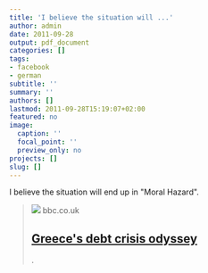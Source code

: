 ```yaml
---
title: 'I believe the situation will ...'
author: admin
date: 2011-09-28
output: pdf_document
categories: []
tags:
- facebook
- german
subtitle: ''
summary: ''
authors: []
lastmod: 2011-09-28T15:19:07+02:00
featured: no
image:
  caption: ''
  focal_point: ''
  preview_only: no
projects: []
slug: []
---
```

I believe the situation will end up in "Moral Hazard".
> [![](//news.bbcimg.co.uk/media/images/55522000/jpg/_55522882_104710695.jpg)](http://www.bbc.co.uk/news/business-14977728)
> bbc.co.uk
> ## [Greece's debt crisis odyssey](http://www.bbc.co.uk/news/business-14977728)
>
>.

